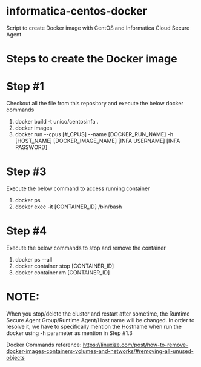 # informatica-centos-docker
Script to create Docker image with CentOS and Informatica Cloud Secure Agent

# Steps to create the Docker image
# Step #1
  Checkout all the file from this repository and execute the below docker commands
  1. docker build -t unico/centosinfa .
  2. docker images
  3. docker run --cpus [#_CPUS] --name [DOCKER_RUN_NAME] -h [HOST_NAME] [DOCKER_IMAGE_NAME] [INFA USERNAME] [INFA PASSWORD]
# Step #3
  Execute the below command to access running container
  1. docker ps
  1. docker exec -it [CONTAINER_ID] /bin/bash
# Step #4
  Execute the below commands to stop and remove the container
  1. docker ps --all
  2. docker container stop [CONTAINER_ID]
  3. docker container rm [CONTAINER_ID]

# NOTE:
  When you stop/delete the cluster and restart after sometime, the Runtime Secure Agent Group/Runtime Agent/Host name will be changed. In order to resolve it, we have to specifically mention the Hostname when run the docker using -h parameter as mention in Step #1.3

Docker Commands reference: https://linuxize.com/post/how-to-remove-docker-images-containers-volumes-and-networks/#removing-all-unused-objects
